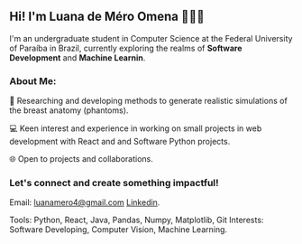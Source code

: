 ## Hi! I'm Luana de Méro Omena 👩🏻‍🎓

I'm an undergraduate student in Computer Science at the Federal University of Paraíba in Brazil, currently exploring the realms of **Software Development** and **Machine Learnin**.

### About Me:

🔬 Researching and developing methods to generate realistic simulations of the breast anatomy (phantoms). 

💻 Keen interest and experience in working on small projects in web development with React and and Software Python projects.

🌐 Open to projects and collaborations.

### Let's connect and create something impactful!
Email: luanamero4@gmail.com
[Linkedin](https://www.linkedin.com/in/luanamero/).

Tools: Python, React, Java, Pandas, Numpy, Matplotlib, Git
Interests:  Software Developing, Computer Vision, Machine Learning.





